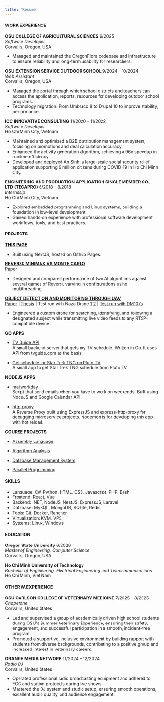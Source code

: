 ```yaml
---
title: 'Resume'
---
```

#### WORK EXPERIENCE

**OSU COLLEGE OF AGRICULTURAL SCIENCES** 9/2025  
*Software Developer*  
Corvallis, Oregon, USA
- Managed and maintained the OregonFlora codebase and infrastructure to 
ensure reliability and long-term usability for researchers.

**OSU EXTENSION SERVICE OUTDOOR SCHOOL** 9/2024 - 10/2024  
*Web Assistant*  
Corvallis, Oregon, USA
- Managed the portal through which school districts and
teachers can access the application, reports, resources
for developing outdoor school programs.
- Technology migration: From Umbraco 8 to Drupal 10 to improve
stability, performance.

**ICC INNOVATIVE CONSULTING** 11/2020 - 11/2022  
*Software Developer*  
Ho Chi Minh City, Vietnam
- Maintained and optimized a B2B distribution management system,
focusing on promotions and deal calculation accuracy.
- Enhanced the activity generation algorithm, achieving a 96x speedup in runtime efficiency.
- Developed and deployed An Sinh, a large-scale social security relief application
supporting 9 million citizens during COVID-19 in Ho Chi Minh City.

**ENGINEERING AND PRODUCTION APPLICATION SINGLE MEMBER CO., LTD
(TECAPRO)** 6/2018 - 8/2018  
*Internship*  
Ho Chi Minh City, Vietnam
- Explored embedded programming and Linux systems, building a foundation in low-level development.
- Gained hands-on experience with professional software development workflows,
tools, and best practices.

#### PROJECTS

**[THIS PAGE](https://github.com/bachsofttrick/bachsofttrick.github.io)**
- Built using NextJS, hosted on Github Pages.

**[REVERSI: MINIMAX VS MONTE CARLO](https://github.com/bachsofttrick/reversi-ai531/)**\
[Paper](https://drive.google.com/file/d/1OObj9nI0WlzqSMS5g5tBLYP51jCcF6yJ/view?usp=drive_link)
- Designed and compared performance of two AI algorithms against several games of Reversi, varying in configurations using multithreading.

**[OBJECT DETECTION AND MONITORING THROUGH UAV](https://github.com/bachsofttrick/dronectrl-with-tracking)**\
[Paper](https://github.com/bachsofttrick/dronectrl-with-tracking/blob/master/paper.pdf) |
[Thesis](https://github.com/bachsofttrick/dronectrl-with-tracking/blob/master/thesis.pdf) |
Test run with Naza Drone [1](https://youtu.be/x6uBbzRVm_o) [2](https://youtu.be/1CBIk2xY5qs) |
[Test run with DM107s](https://youtu.be/x6QGjoSk1t8)
- Engineered a custom drone for searching, identifying, and following a designated subject
while transmitting live video feeds to any RTSP-compatible device.

**GO APPS** 
- [TV Guide API](https://github.com/bachsofttrick/tvguide-go)\
A small backend server that gets my TV schedule. Written in Go. It uses API from tvguide.com as the basis.

- [Get schedule for Star Trek TNG on Pluto TV](https://github.com/bachsofttrick/tng-schedule)\
A small app to get Star Trek TNG schedule from Pluto TV.

**NODEJS APPS**
- [mailworkday](https://github.com/bachsofttrick/mailworkday)\
Script that send emails when you have to work on weekends.
Built using NodeJS and Google Calendar API.

- [http-proxy](https://github.com/bachsofttrick/http-proxy)\
A Reverse Proxy built using ExpressJS and express-http-proxy for debugging microservice projects. Nodemon is for developing this app with hot reload.

**COURSE PROJECTS**
- [Assembly Language](https://github.com/bachsofttrick/comp-arch-cs271)

- [Algorithm Analysis](https://github.com/bachsofttrick/algolysis-cs325)

- [Database Management System](https://github.com/bachsofttrick/dbms-cs540)

- [Parallel Programming](https://github.com/bachsofttrick/parallel-cs575)

#### SKILLS
- Language: C#, Python, HTML, CSS, Javascript, PHP, Bash
- Frontend: React, Vue
- Backend: .NET, NodeJS, NestJS, ExpressJS, Laravel
- Database: MySQL, MongoDB, SQLite, Redis
- Tools: Git, Docker, Rancher
- Virtualization: KVM, VPS
- Systems: Linux, Windows

#### EDUCATION

**Oregon State University** 6/2026  
*Master of Engineering, Computer Science*  
Corvallis, Oregon, USA

**Ho Chi Minh University of Technology**  
*Bachelor of Engineering, Electrical Engineering and Telecommunications*  
Ho Chi Minh, Viet Nam

#### OTHER W.EXPERIENCE

**OSU CARLSON COLLEGE OF VETERINARY MEDICINE** 7/2025 – 8/2025  
*Chaperone*  
Corvallis, United States
- Led and supervised a group of academically driven high school students during OSU's Summer Veterinary Experience, ensuring their safety, engagement, and successful participation in a smooth, incident-free program.
- Promoted a supportive, inclusive environment by building rapport with students from diverse backgrounds, contributing to a positive group and increased interest in veterinary careers.

**ORANGE MEDIA NETWORK** 11/2024 – 12/2024  
*Radio DJ*  
Corvallis, United States
- Operated professional radio broadcasting equipment and
adhered to FCC and station protocols during live shows.
- Mastered the DJ system and studio setup, ensuring smooth operations, excellent
audio quality, and audience engagement.
